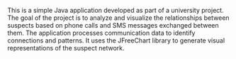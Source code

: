 This is a simple Java application developed as part of a university project. The goal of the project is to analyze and visualize the relationships between suspects based on phone calls and SMS messages exchanged between them.
The application processes communication data to identify connections and patterns. It uses the JFreeChart library to generate visual representations of the suspect network.
